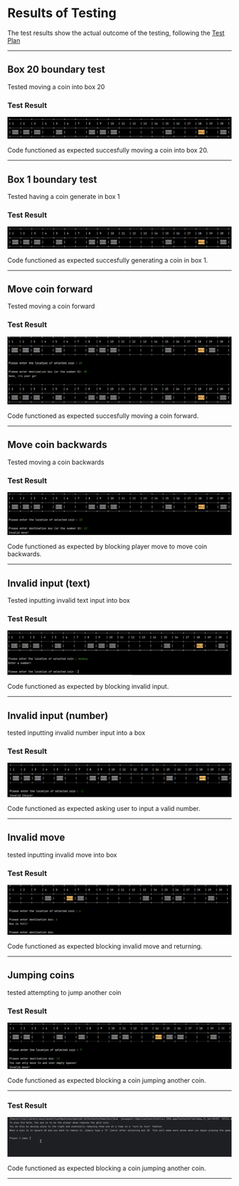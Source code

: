 # Results of Testing

The test results show the actual outcome of the testing, following the [Test Plan](test-plan.md)

---

## Box 20 boundary test
Tested moving a coin into box 20


### Test Result
![box_20.png](screenshots/Box_20.png)

Code functioned as expected succesfully moving a coin into box 20.

---

## Box 1 boundary test
Tested having a coin generate in box 1


### Test Result
![box_1.png](screenshots/box_20.png)

Code functioned as expected succesfully generating a coin in box 1.

---

## Move coin forward
Tested moving a coin forward


### Test Result
![forward.png](screenshots/forward.png)

Code functioned as expected succesfully moving a coin forward.

---

## Move coin backwards
Tested moving a coin backwards


### Test Result
![backwards.png](screenshots/backwards.png)

Code functioned as expected by blocking player move to move coin backwards.

---


## Invalid input (text)
Tested inputting invalid text input into box


### Test Result
![inv_txt.png](screenshots/inv_txt.png)

Code functioned as expected by blocking invalid input.

---

## Invalid input (number)
tested inputting invalid number input into a box


### Test Result
![inv_num.png](screenshots/inv_num.png)

Code functioned as expected asking user to input a valid number.

---
## Invalid move
tested inputting invalid move into box


### Test Result
![inv_move.png](screenshots/inv_move.png)

Code functioned as expected blocking invalid move and returning.

---
## Jumping coins
tested attempting to jump another coin


### Test Result
![jump_coin.png](screenshots/jump_coin.png)

Code functioned as expected blocking a coin jumping another coin.

---
### Test Result
![gameplay.gif](screenshots/OldGoldGameplay.gif)

Code functioned as expected blocking a coin jumping another coin.

---